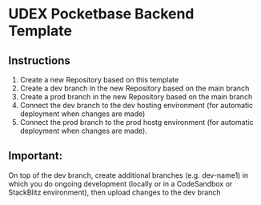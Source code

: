 # UDEX Pocketbase Backend Template

## Instructions
1. Create a new Repository based on this template
2. Create a dev branch in the new Repository based on the main branch
3. Create a prod branch in the new Repository based on the main branch
4. Connect the dev branch to the dev hosting environment (for automatic deployment when changes are made)
5. Connect the prod branch to the prod hostg environment (for automatic deployment when changes are made).

## Important:
On top of the dev branch, create additional branches (e.g. dev-name1) in which you do ongoing development (locally or in a CodeSandbox or StackBlitz environment), then upload changes to the dev branch
